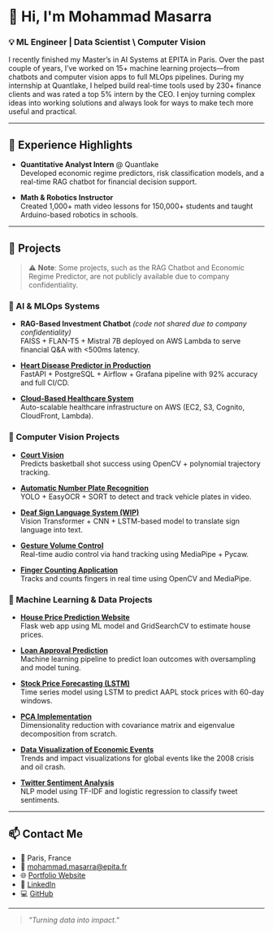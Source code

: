 
# 👋 Hi, I'm Mohammad Masarra

### 💡 ML Engineer | Data Scientist \ Computer Vision

I recently finished my Master’s in AI Systems at EPITA in Paris. Over the past couple of years, I’ve worked on 15+ machine learning projects—from chatbots and computer vision apps to full MLOps pipelines. During my internship at Quantlake, I helped build real-time tools used by 230+ finance clients and was rated a top 5% intern by the CEO. I enjoy turning complex ideas into working solutions and always look for ways to make tech more useful and practical.

---

## 💼 Experience Highlights

- **Quantitative Analyst Intern** @ Quantlake  
  Developed economic regime predictors, risk classification models, and a real-time RAG chatbot for financial decision support.

- **Math & Robotics Instructor**  
  Created 1,000+ math video lessons for 150,000+ students and taught Arduino-based robotics in schools.

---

## 🚀 Projects

> ⚠️ **Note**: Some projects, such as the RAG Chatbot and Economic Regime Predictor, are not publicly available due to company confidentiality.

### 🔹 AI & MLOps Systems
- **RAG-Based Investment Chatbot** *(code not shared due to company confidentiality)*  
  FAISS + FLAN-T5 + Mistral 7B deployed on AWS Lambda to serve financial Q&A with <500ms latency.

- **[Heart Disease Predictor in Production](https://github.com/Mohammad8931/Machine-Learning-Projects/tree/main/Heart%20Disease%20Classifier%20Into%20Production)**  
  FastAPI + PostgreSQL + Airflow + Grafana pipeline with 92% accuracy and full CI/CD.

- **[Cloud-Based Healthcare System](https://github.com/Mohammad8931/Projects/tree/main/Healthcare%20System%20AWS)**  
  Auto-scalable healthcare infrastructure on AWS (EC2, S3, Cognito, CloudFront, Lambda).

### 🔹 Computer Vision Projects
- **[Court Vision](https://github.com/Mohammad8931/Projects/tree/main/Court%20Vision)**  
  Predicts basketball shot success using OpenCV + polynomial trajectory tracking.

- **[Automatic Number Plate Recognition](https://github.com/Mohammad8931/Machine-Learning-Projects/tree/main/Automatic%20Number%20Plate%20Recognition)**  
  YOLO + EasyOCR + SORT to detect and track vehicle plates in video.

- **[Deaf Sign Language System (WIP)](https://github.com/Mohammad8931/Projects/tree/main/Deaf%20Sign%20Language%20System)**  
  Vision Transformer + CNN + LSTM-based model to translate sign language into text.

- **[Gesture Volume Control](https://github.com/Mohammad8931/Projects/tree/main/Gesture%20Volume%20Control)**  
  Real-time audio control via hand tracking using MediaPipe + Pycaw.

- **[Finger Counting Application](https://github.com/Mohammad8931/Projects/tree/main/Finger%20Counting)**  
  Tracks and counts fingers in real time using OpenCV and MediaPipe.

### 🔹 Machine Learning & Data Projects
- **[House Price Prediction Website](https://github.com/Mohammad8931/Machine-Learning-Projects/tree/main/House%20Price%20Prediction%20Website)**  
  Flask web app using ML model and GridSearchCV to estimate house prices.

- **[Loan Approval Prediction](https://github.com/Mohammad8931/Projects/tree/main/Loan%20Approval)**  
  Machine learning pipeline to predict loan outcomes with oversampling and model tuning.

- **[Stock Price Forecasting (LSTM)](https://github.com/Mohammad8931/Projects/tree/main/Stock%20Price%20Forecasting)**  
  Time series model using LSTM to predict AAPL stock prices with 60-day windows.

- **[PCA Implementation](https://github.com/Mohammad8931/Machine-Learning-Projects/tree/main/Principal%20Component%20Analysis)**  
  Dimensionality reduction with covariance matrix and eigenvalue decomposition from scratch.

- **[Data Visualization of Economic Events](https://github.com/Mohammad8931/Machine-Learning-Projects/tree/main/Data%20Visualization%20Project)**  
  Trends and impact visualizations for global events like the 2008 crisis and oil crash.

- **[Twitter Sentiment Analysis](https://github.com/Mohammad8931/Machine-Learning-Projects/tree/main/Sentiment%20Analysis%20on%20Tweets)**  
  NLP model using TF-IDF and logistic regression to classify tweet sentiments.

---

## 📫 Contact Me

- 📍 Paris, France  
- 📧 mohammad.masarra@epita.fr  
- 🌐 [Portfolio Website](https://your-portfolio-url.com)  
- 💼 [LinkedIn](https://www.linkedin.com/in/mohammadmasarra/)  
- 💻 [GitHub](https://github.com/Mohammad8931)

---

> _"Turning data into impact."_
